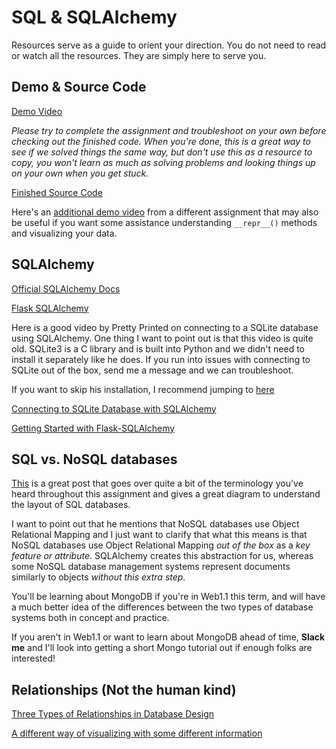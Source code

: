 # SQL & SQLAlchemy

Resources serve as a guide to orient your direction.
You do not need to read or watch all the resources.
They are simply here to serve you.

## Demo & Source Code

[Demo Video](https://drive.google.com/file/d/1ukrInX_GAQkoNEyhPM9y-Rgo9aUFGoDT/view?usp=sharing)

*Please try to complete the assignment and troubleshoot on your own before checking out the finished code. When you're done, this is a great way to see if we solved things the same way, but don't use this as a resource to copy, you won't learn as much as solving problems and looking things up on your own when you get stuck.*

[Finished Source Code](https://github.com/sidneyarcidiacono/event-app)

Here's an [additional demo video](https://drive.google.com/file/d/1WFSjq_at4QgNKU_spZgAlTSFRO3Y5bEG/view?usp=sharing) from a different assignment that may also be useful if you want some assistance understanding `__repr__()` methods and visualizing your data.

## SQLAlchemy

[Official SQLAlchemy Docs](https://www.sqlalchemy.org)

[Flask SQLAlchemy](https://flask-sqlalchemy.palletsprojects.com/en/2.x/)

Here is a good video by Pretty Printed on connecting to a SQLite database using SQLAlchemy. One thing I want to point out is that this video is quite old. SQLite3 is a C library and is built into Python and we didn't need to install it separately like he does. If you run into issues with connecting to SQLite out of the box, send me a message and we can troubleshoot.

If you want to skip his installation, I recommend jumping to [here](https://youtu.be/KrRzZGcHjK8?t=162)

[Connecting to SQLite Database with SQLAlchemy](https://www.youtube.com/watch?v=KrRzZGcHjK8)

[Getting Started with Flask-SQLAlchemy](https://www.youtube.com/watch?v=jTiyt6W1Qpo)

## SQL vs. NoSQL databases

[This](https://towardsdatascience.com/databases-101-sql-vs-nosql-which-fits-your-data-better-45e744981351) is a great post that goes over quite a bit of the terminology you've heard throughout this assignment and gives a great diagram to understand the layout of SQL databases.

I want to point out that he mentions that NoSQL databases use Object Relational Mapping and I just want to clarify that what this means is that NoSQL databases use Object Relational Mapping *out of the box* as a *key feature or attribute*. SQLAlchemy creates this abstraction for us, whereas some NoSQL database management systems represent documents similarly to objects *without this extra step*.

You'll be learning about MongoDB if you're in Web1.1 this term, and will have a much better idea of the differences between the two types of database systems both in concept and practice.

If you aren't in Web1.1 or want to learn about MongoDB ahead of time, **Slack me** and I'll look into getting a short Mongo tutorial out if enough folks are interested!

## Relationships (Not the human kind)

[Three Types of Relationships in Database Design](https://database.guide/the-3-types-of-relationships-in-database-design/)

[A different way of visualizing with some different information](https://code.tutsplus.com/articles/sql-for-beginners-part-3-database-relationships--net-8561)

